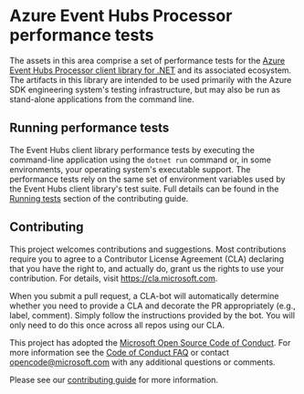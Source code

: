 # Azure Event Hubs Processor performance tests

The assets in this area comprise a set of performance tests for the [Azure Event Hubs Processor client library for .NET](https://github.com/Azure/azure-sdk-for-net/tree/main/sdk/eventhub/Azure.Messaging.EventHubs.Processor) and its associated ecosystem.  The artifacts in this library are intended to be used primarily with the Azure SDK engineering system's testing infrastructure, but may also be run as stand-alone applications from the command line.

## Running performance tests

The Event Hubs client library performance tests by executing the command-line application using the `dotnet run` command or, in some environments, your operating system's executable support.  The performance tests rely on the same set of environment variables used by the Event Hubs client library's test suite.  Full details can be found in the [Running tests](https://github.com/Azure/azure-sdk-for-net/blob/main/sdk/eventhub/Azure.Messaging.EventHubs/CONTRIBUTING.md#running-tests) section of the contributing guide.

## Contributing

This project welcomes contributions and suggestions.  Most contributions require you to agree to a Contributor License Agreement (CLA) declaring that you have the right to, and actually do, grant us the rights to use your contribution. For details, visit https://cla.microsoft.com.

When you submit a pull request, a CLA-bot will automatically determine whether you need to provide a CLA and decorate the PR appropriately (e.g., label, comment). Simply follow the instructions provided by the bot. You will only need to do this once across all repos using our CLA.

This project has adopted the [Microsoft Open Source Code of Conduct](https://opensource.microsoft.com/codeofconduct/). For more information see the [Code of Conduct FAQ](https://opensource.microsoft.com/codeofconduct/faq/) or contact [opencode@microsoft.com](mailto:opencode@microsoft.com) with any additional questions or comments.

Please see our [contributing guide](https://github.com/Azure/azure-sdk-for-net/blob/main/sdk/eventhub/Azure.Messaging.EventHubs/CONTRIBUTING.md) for more information.



